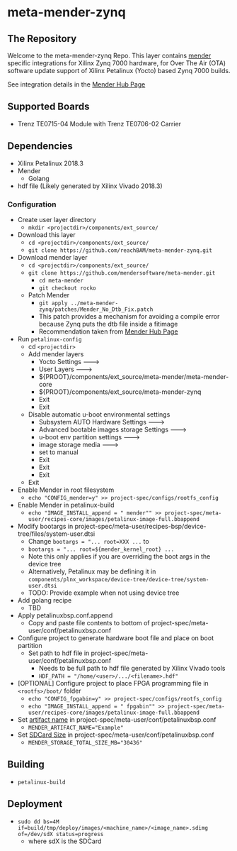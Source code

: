 # meta-mender-zynq

## The Repository
Welcome to the meta-mender-zynq Repo.  This layer contains [mender](https://mender.io/) specific integrations for Xilinx Zynq 7000 hardware, for Over The Air (OTA) software update support of Xilinx Petalinux (Yocto) based Zynq 7000 builds.

See integration details in the [Mender Hub Page](https://hub.mender.io/t/incomplete-xilinx-zynq-7000/)

## Supported Boards
* Trenz TE0715-04 Module with Trenz TE0706-02 Carrier

## Dependencies
* Xilinx Petalinux 2018.3
* Mender
	* Golang
* hdf file (Likely generated by Xilinx Vivado 2018.3)

### Configuration
* Create user layer directory
	* `mkdir <projectdir>/components/ext_source/`
* Download this layer
	* `cd <projectdir>/components/ext_source/`
	* `git clone https://github.com/reachBAM/meta-mender-zynq.git`	
* Download mender layer
	* `cd <projectdir>/components/ext_source/`
	* `git clone https://github.com/mendersoftware/meta-mender.git`
		* `cd meta-mender`
		* `git checkout rocko`
	* Patch Mender
		* `git apply ../meta-mender-zynq/patches/Mender_No_Dtb_Fix.patch`
		* This patch provides a mechanism for avoiding a compile error because Zynq puts the dtb file inside a fitimage
		* Recommendation taken from [Mender Hub Page](https://hub.mender.io/t/yocto-how-to-build-mender-with-external-device-tree/423/4)		
* Run `petalinux-config`
	* cd `<projectdir>`
	* Add mender layers
		* Yocto Settings --->
		* User Layers --->
		* ${PROOT}/components/ext_source/meta-mender/meta-mender-core
		* ${PROOT}/components/ext_source/meta-mender-zynq
		* Exit
		* Exit
	* Disable automatic u-boot environmental settings
		* Subsystem AUTO Hardware Settings --->
		* Advanced bootable images storage Settings --->
		* u-boot env partition settings --->
		* image storage media --->
		* set to manual
		* Exit
		* Exit
		* Exit
	* Exit
* Enable Mender in root filesystem
	* `echo "CONFIG_mender=y" >> project-spec/configs/rootfs_config`
* Enable Mender in petalinux-build 
	* `echo "IMAGE_INSTALL_append = " mender"" >> project-spec/meta-user/recipes-core/images/petalinux-image-full.bbappend`
* Modify bootargs in project-spec/meta-user/recipes-bsp/device-tree/files/system-user.dtsi
	* Change `bootargs = "... root=XXX ...` to
	* `bootargs = "... root=${mender_kernel_root} ...`
	* Note this only applies if you are overriding the boot args in the device tree
	* Alternatively, Petalinux may be defining it in `components/plnx_workspace/device-tree/device-tree/system-user.dtsi`
	* TODO: Provide example when not using device tree
* Add golang recipe
	* TBD
* Apply petalinuxbsp.conf.append
	* Copy and paste file contents to bottom of project-spec/meta-user/conf/petalinuxbsp.conf
* Configure project to generate hardware boot file and place on boot partition
	* Set path to hdf file in project-spec/meta-user/conf/petalinuxbsp.conf
		* Needs to be full path to hdf file generated by Xilinx Vivado tools
		* `HDF_PATH = "/home/<user>/.../<filename>.hdf"`
* [OPTIONAL] Configure project to place FPGA programming file in `<rootfs>/boot/` folder
	* `echo "CONFIG_fpgabin=y" >> project-spec/configs/rootfs_config`
	* `echo "IMAGE_INSTALL_append = " fpgabin"" >> project-spec/meta-user/recipes-core/images/petalinux-image-full.bbappend`
* Set [artifact name](https://docs.mender.io/2.0/artifacts/yocto-project/variables#mender_artifact_name) in project-spec/meta-user/conf/petalinuxbsp.conf
	* `MENDER_ARTIFACT_NAME="Example"`
* Set [SDCard Size](https://docs.mender.io/2.0/devices/yocto-project/partition-configuration#configuring-storage) in project-spec/meta-user/conf/petalinuxbsp.conf
	* `MENDER_STORAGE_TOTAL_SIZE_MB="30436"`

## Building
* `petalinux-build`

## Deployment
* `sudo dd bs=4M if=build/tmp/deploy/images/<machine_name>/<image_name>.sdimg of=/dev/sdX status=progress`
	* where sdX is the SDCard

